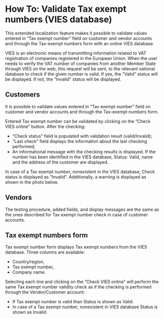 # How To: Validate Tax exempt numbers (VIES database)

This extended localization feature makes it possible to validate values entered in “Tax exempt number” field on customer and vendor accounts and through the Tax-exempt numbers form with an online VIES database.

VIES is an electronic means of transmitting information related to VAT registration of companies registered in the European Union.  When the user needs to verify the VAT number of companies from another Member State through VIES on the web, this request will be sent, to the relevant national database to check if the given number is valid. If yes, the "Valid" status will be displayed. If not, the "Invalid" status will be displayed.

## Customers 

It is possible to validate values entered in “Tax exempt number” field on customer and vendor accounts and through the Tax-exempt numbers form. 

Entered Tax exempt number can be validated by clicking on the “Check VIES online” button. After the checking: 
   - “Check status” field is populated with validation result (valid/Invalid); 
   - “Last check” field displays the information about the last checking performed; 
   - An informational message with the checking results is displayed. If the number has been identified in the VIES database, Status: Valid, name and the address of the customer are displayed. 

In case of a Tax exempt number, nonexistent in the VIES database, Check status is displayed as “Invalid”. Additionally, a warning is displayed as shown in the photo below. 

## Vendors 

The testing procedure, added fields, and display messages are the same as the ones described for Tax exempt number check in case of customer accounts. 

## Tax exempt numbers form 

Tax exempt number form displays Tax exempt numbers from the VIES database. Three columns are available: 
   - Country/region, 
   - Tax exempt number,
   - Company name. 

Selecting each line and clicking on the “Check VIES online” will perform the same Tax exempt number validity check as if the checking is performed through the Vendor/Customer account:
   - If Tax exempt number is valid than Status is shown as Valid.
   - In case of a Tax exempt number, nonexistent in VIES database Status is shown as Invalid.